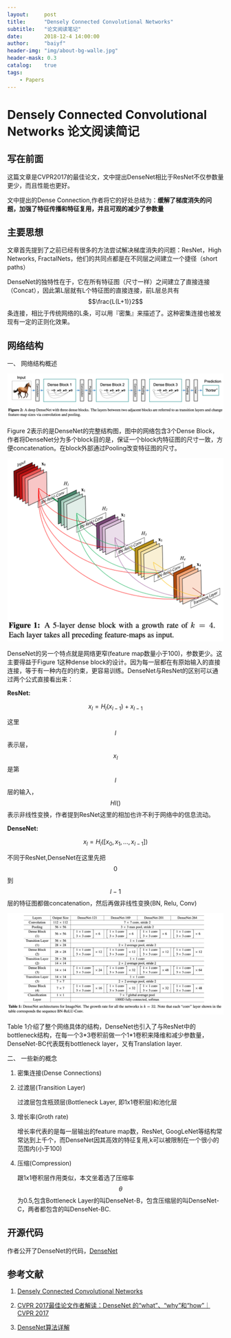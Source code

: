 ```yaml
---
layout:     post
title:      "Densely Connected Convolutional Networks"
subtitle:   "论文阅读笔记"
date:       2018-12-4 14:00:00
author:     "baiyf"
header-img: "img/about-bg-walle.jpg"
header-mask: 0.3
catalog:    true
tags:
    - Papers
---
```

# Densely Connected Convolutional Networks 论文阅读简记

## 写在前面

这篇文章是CVPR2017的最佳论文，文中提出DenseNet相比于ResNet不仅参数量更少，而且性能也更好。

文中提出的Dense Connection,作者将它的好处总结为：**缓解了梯度消失的问题，加强了特征传播和特征复用，并且可观的减少了参数量**

## 主要思想

文章首先提到了之前已经有很多的方法尝试解决梯度消失的问题：ResNet，High Networks, FractalNets，他们的共同点都是在不同层之间建立一个捷径（short paths）

DenseNet的独特性在于，它在所有特征图（尺寸一样）之间建立了直接连接（Concat），因此第L层就有L个特征图的直接连接，前L层总共有$$\frac{L(L+1)}2$$条连接，相比于传统网络的L条，可以用『密集』来描述了。这种密集连接也被发现有一定的正则化效果。

## 网络结构

一、 网络结构概述

![DenseNet_arch](\img\post\DenseNet_arch.png)

Figure 2表示的是DenseNet的完整结构图，图中的网络包含3个Dense Block，作者将DenseNet分为多个block目的是，保证一个block内特征图的尺寸一致，方便concatenation。在block外部通过Pooling改变特征图的尺寸。

![Dense_block](\img\post\Dense_block.png)

DenseNet的另一个特点就是网络更窄(feature map数量小于100)，参数更少。这主要得益于Figure 1这种dense block的设计。因为每一层都在有原始输入的直接连接，等于有一种内在的约束，更容易训练。DenseNet与ResNet的区别可以通过两个公式直接看出来：

**ResNet:**

$$x_l = H_l(x_{l-1}) + x_{l-1}$$

这里$$l$$表示层，$$x_l$$是第$$l$$层的输入，$$Hl()$$表示非线性变换，作者提到ResNet这里的相加也许不利于网络中的信息流动。

**DenseNet:**

$$x_l=H_l([x_0,x_1,...,x_{l-1}])$$

不同于ResNet,DenseNet在这里先把$$0$$到$$l-1$$层的特征图都做concatenation，然后再做非线性变换(BN, Relu, Conv)

![DenseNet_arch_table](\img\post\DenseNet_arch_table.png)

Table 1介绍了整个网络具体的结构，DenseNet也引入了与ResNet中的bottleneck结构，在每一个3*3卷积前做一个1\*1卷积来降维和减少参数量，DenseNet-BC代表既有bottleneck layer，又有Translation layer.

二、 一些新的概念

1. 密集连接(Dense Connections)

2. 过渡层(Transition Layer)

   过渡层包含瓶颈层(Bottleneck Layer, 即1x1卷积层)和池化层

3. 增长率(Groth rate)

   增长率代表的是每一层输出的feature map数，ResNet, GoogLeNet等结构常常达到上千个，而DenseNet因其高效的特征复用,k可以被限制在一个很小的范围内(小于100)

4. 压缩(Compression)

   跟1x1卷积层作用类似，本文坐着选了压缩率$$\theta$$为0.5,包含Bottleneck Layer的叫DenseNet-B，包含压缩层的叫DenseNet-C，两者都包含的叫DenseNet-BC.

## 开源代码

作者公开了DenseNet的代码，[DenseNet](https://github.com/liuzhuang13/DenseNet)

## 参考文献

1. [Densely Connected Convolutional Networks](https://arxiv.org/pdf/1608.06993.pdf)

2. [CVPR 2017最佳论文作者解读：DenseNet 的“what”、“why”和“how”｜CVPR 2017](https://www.leiphone.com/news/201708/0MNOwwfvWiAu43WO.html)

3. [DenseNet算法详解](https://blog.csdn.net/u014380165/article/details/75142664/)